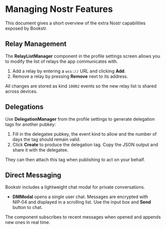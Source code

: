 # Managing Nostr Features

This document gives a short overview of the extra Nostr capabilities exposed by Bookstr.

## Relay Management

The **RelayListManager** component in the profile settings screen allows you to modify the list of relays the app communicates with.

1. Add a relay by entering a `wss://` URL and clicking **Add**.
2. Remove a relay by pressing **Remove** next to its address.

All changes are stored as kind `10002` events so the new relay list is shared across devices.

## Delegations

Use **DelegationManager** from the profile settings to generate delegation tags for another pubkey:

1. Fill in the delegatee pubkey, the event kind to allow and the number of days the tag should remain valid.
2. Click **Create** to produce the delegation tag. Copy the JSON output and share it with the delegatee.

They can then attach this tag when publishing to act on your behalf.

## Direct Messaging

Bookstr includes a lightweight chat modal for private conversations.

- **DMModal** opens a single user chat. Messages are encrypted with NIP‑04 and displayed in a scrolling list. Use the input box and **Send** button to chat.

The component subscribes to recent messages when opened and appends new ones in real time.
